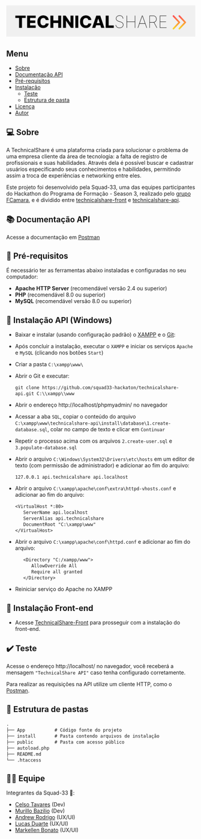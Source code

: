 <div align="center">

![Logo](.images/technicalshare.png)

</div>

## Menu

- [Sobre](#-sobre)
- [Documentação API](#blue_book)
- [Pré-requisitos](#exclamation)
- [Instalação](#floppy_disk)
  - [Teste](#rotating)
  - [Estrutura de pasta](#open_file_folder)
- [Licença](#memo)
- [Autor](#smiley_cat)

## 💻 Sobre

A TechnicalShare é uma plataforma criada para solucionar o problema de uma empresa cliente da área de tecnologia: a falta de registro de profissionais e suas habilidades. Através dela é possível buscar e cadastrar usuários especificando seus conhecimentos e habilidades, permitindo assim a troca de experiências e networking entre eles.

Este projeto foi desenvolvido pela Squad-33, uma das equipes participantes do Hackathon do Programa de Formação - Season 3, realizado pelo [grupo FCamara](https://www.fcamara.com.br/), e é dividido entre [technicalshare-front](https://github.com/squad33-hackaton/technicalshare-front) e [technicalshare-api](https://github.com/squad33-hackaton/technicalshare-api).

## 📚 Documentação API

Acesse a documentação em [Postman](https://documenter.getpostman.com/view/17833489/Uyr5myh9)

## 📝 Pré-requisitos

É necessário ter as ferramentas abaixo instaladas e configuradas no seu computador:
- **Apache HTTP Server** (recomendável versão 2.4 ou superior)
- **PHP** (recomendável 8.0 ou superior)
- **MySQL** (recomendável versão 8.0 ou superior)

## 💾 Instalação API (Windows)

* Baixar e instalar (usando configuração padrão) o [XAMPP](https://www.apachefriends.org/pt_br/download.html) e o [Git](https://git-scm.com/download/win):

* Após concluir a instalação, executar o `XAMPP` e iniciar os serviços `Apache` e `MySQL` (clicando nos botões `Start`)

* Criar a pasta `C:\xampp\www\`

* Abrir o Git e executar:

   ```
   git clone https://github.com/squad33-hackaton/technicalshare-api.git C:\\xampp\\www
   ```

* Abrir o endereço http://localhost/phpmyadmin/ no navegador

* Acessar a aba `SQL`, copiar o conteúdo do arquivo `C:\xampp\www\technicalshare-api\install\database\1.create-database.sql`, colar no campo de texto e clicar em `Continuar`

* Repetir o processo acima com os arquivos `2.create-user.sql` e `3.populate-database.sql`

* Abrir o arquivo `C:\Windows\System32\Drivers\etc\hosts` em um editor de texto (com permissão de administrador) e adicionar ao fim do arquivo:
   
   ```
   127.0.0.1 api.technicalshare api.localhost
   ```

* Abrir o arquivo `C:\xampp\apache\conf\extra\httpd-vhosts.conf` e adicionar ao fim do arquivo:
   ```
   <VirtualHost *:80>
      ServerName api.localhost
      ServerAlias api.technicalshare
      DocumentRoot "C:\xampp\www"
   </VirtualHost>
   ```

* Abrir o arquivo `C:\xampp\apache\conf\httpd.conf` e adicionar ao fim do arquivo:
   ```
      <Directory "C:/xampp/www">
         AllowOverride All
         Require all granted
      </Directory>
   ```

* Reiniciar serviço do Apache no XAMPP

## 💾 Instalação Front-end

* Acesse [TechnicalShare-Front](https://github.com/squad33-hackaton/technicalshare-front) para prosseguir com a instalação do front-end.

## ✔️ Teste

Acesse o endereço http://localhost/ no navegador, você receberá a mensagem `"TechnicalShare API"` caso tenha configurado corretamente.

Para realizar as requisições na API utilize um cliente HTTP, como o [Postman](https://www.postman.com/).

## 📂 Estrutura de pastas

```
.
├── App           # Código fonte do projeto
├── install       # Pasta contendo arquivos de instalação
├── public        # Pasta com acesso público
├── autoload.php
├── README.md
└── .htaccess
```

## 👨‍💻 Equipe

Integrantes da Squad-33 🍊:

- [Celso Tavares](https://www.linkedin.com/in/celsotavaresdev) (Dev)
- [Murillo Bazilio](https://www.linkedin.com/in/murillobazilio/) (Dev)
- [Andrew Rodrigo](https://www.linkedin.com/in/andrew-rodrigo-1080a1204/) (UX/UI)
- [Lucas Duarte](https://www.linkedin.com/in/lucasdelimaduarte/) (UX/UI)
- [Markellen Bonato](https://www.linkedin.com/in/markellen-bonato-8255ab218/) (UX/UI)